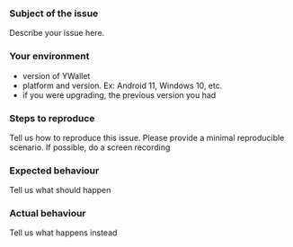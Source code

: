### Subject of the issue
Describe your issue here.

### Your environment
* version of YWallet
* platform and version. Ex: Android 11, Windows 10, etc.
* if you were upgrading, the previous version you had

### Steps to reproduce
Tell us how to reproduce this issue. Please provide a minimal reproducible scenario.
If possible, do a screen recording

### Expected behaviour
Tell us what should happen

### Actual behaviour
Tell us what happens instead
